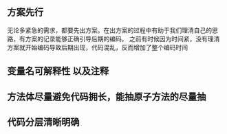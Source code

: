 ## 方案先行 ##
无论多紧急的需求，都要先出方案。在出方案的过程中有助于我们理清自己的思路，有方案的记录能够正确引导后期的编码。
之前有时候因为时间紧，没有理清方案就开始编码导致后期出现，代码混乱，反而增加了整个编码时间

## 变量名可解释性 以及注释 ##

## 方法体尽量避免代码拥长，能抽原子方法的尽量抽 ##

## 代码分层清晰明确 ##
